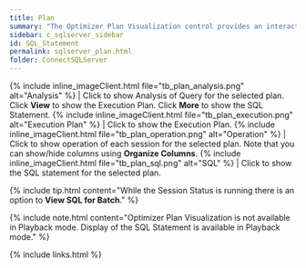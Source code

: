```yaml
---
title: Plan
summary: "The Optimizer Plan Visualization control provides an interactive and intuitive way to view your plan and statement."
sidebar: c_sqlserver_sidebar
id: SQL_Statement
permalink: sqlserver_plan.html
folder: ConnectSQLServer
---
```




{% include inline_imageClient.html file="tb_plan_analysis.png" alt="Analysis" %} | Click to show Analysis of Query for the selected plan. Click **View** to show the Execution Plan. Click **More** to show the SQL Statement.
{% include inline_imageClient.html file="tb_plan_execution.png" alt="Execution Plan" %} | Click to show the Execution Plan.
{% include inline_imageClient.html file="tb_plan_operation.png" alt="Operation" %} | Click to show operation of each session for the selected plan. Note that you can show/hide columns using **Organize Columns**.
{% include inline_imageClient.html file="tb_plan_sql.png" alt="SQL" %} | Click to show the SQL statement for the selected plan.


{% include tip.html content="While the Session Status is running there is an option to **View SQL for Batch**." %}

{% include note.html content="Optimizer Plan Visualization is not available in Playback mode. Display of the SQL Statement is available in Playback mode." %}


{% include links.html %}
